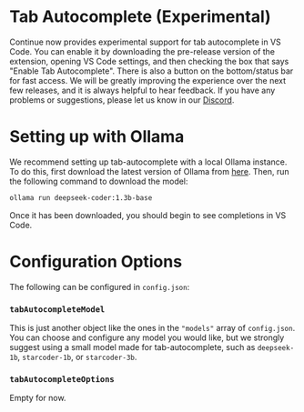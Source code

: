 # Tab Autocomplete (Experimental)

Continue now provides experimental support for tab autocomplete in VS Code. You can enable it by downloading the pre-release version of the extension, opening VS Code settings, and then checking the box that says "Enable Tab Autocomplete". There is also a button on the bottom/status bar for fast access. We will be greatly improving the experience over the next few releases, and it is always helpful to hear feedback. If you have any problems or suggestions, please let us know in our [Discord](https://discord.gg/vapESyrFmJ).

# Setting up with Ollama

We recommend setting up tab-autocomplete with a local Ollama instance. To do this, first download the latest version of Ollama from [here](https://ollama.ai). Then, run the following command to download the model:

```bash
ollama run deepseek-coder:1.3b-base
```

Once it has been downloaded, you should begin to see completions in VS Code.

# Configuration Options

The following can be configured in `config.json`:

### `tabAutocompleteModel`

This is just another object like the ones in the `"models"` array of `config.json`. You can choose and configure any model you would like, but we strongly suggest using a small model made for tab-autocomplete, such as `deepseek-1b`, `starcoder-1b`, or `starcoder-3b`.

### `tabAutocompleteOptions`

Empty for now.
